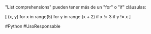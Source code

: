 "List comprehensions" pueden tener más de un "for" o "if" cláusulas:

[
(x, y) 
for x in range(5) 
for y in range (x + 2) 
if x != 3 
if y != x
]

#Python #UsoResponsable
